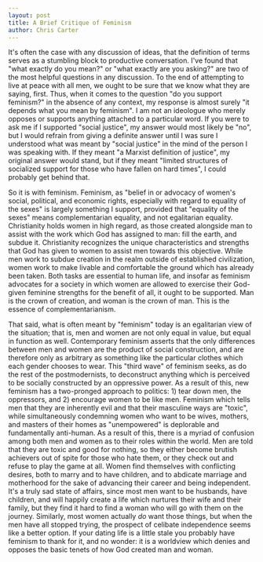 ```yaml
---
layout: post
title: A Brief Critique of Feminism
author: Chris Carter
---
```


It's often the case with any discussion of ideas, that the definition of terms serves as a stumbling block to productive conversation. I've found that "what exactly do you mean?" or "what exactly are you asking?" are two of the most helpful questions in any discussion. To the end of attempting to live at peace with all men, we ought to be sure that we know what they are saying, first. Thus, when it comes to the question "do you support feminism?" in the absence of any context, my response is almost surely "it depends what you mean by feminism". I am not an ideologue who merely opposes or supports anything attached to a particular word. If you were to ask me if I supported "social justice", my answer would most likely be "no", but I would refrain from giving a definite answer until I was sure I understood what was meant by "social justice" in the mind of the person I was speaking with. If they meant "a Marxist definition of justice", my original answer would stand, but if they meant "limited structures of socialized support for those who have fallen on hard times", I could probably get behind that.

So it is with feminism. Feminism, as "belief in or advocacy of women's social, political, and economic rights, especially with regard to equality of the sexes" is largely something I support, provided that "equality of the sexes" means complementarian equality, and not egalitarian equality. Christianity holds women in high regard, as those created alongside man to assist with the work which God has assigned to man: fill the earth, and subdue it. Christianity recognizes the unique characteristics and strengths that God has given to women to assist men towards this objective. While men work to subdue creation in the realm outside of established civilization, women work to make livable and comfortable the ground which has already been taken. Both tasks are essential to human life, and insofar as feminism advocates for a society in which women are allowed to exercise their God-given feminine strengths for the benefit of all, it ought to be supported. Man is the crown of creation, and woman is the crown of man. This is the essence of complementarianism.

That said, what is often meant by "feminism" today is an egalitarian view of the situation; that is, men and women are not only equal in value, but equal in function as well. Contemporary feminism asserts that the only differences between men and women are the product of social construction, and are therefore only as arbitrary as something like the particular clothes which each gender chooses to wear. This "third wave" of feminism seeks, as do the rest of the postmodernists, to deconstruct anything which is perceived to be socially constructed by an oppressive power. As a result of this, new feminism has a two-pronged approach to politics: 1) tear down men, the oppressors, and 2) encourage women to be like men. Feminism which tells men that they are inherently evil and that their masculine ways are "toxic", while simultaneously condemning women who want to be wives, mothers, and masters of their homes as "unempowered" is deplorable and fundamentally anti-human. As a result of this, there is a myriad of confusion among both men and women as to their roles within the world. Men are told that they are toxic and good for nothing, so they either become brutish achievers out of spite for those who hate them, or they check out and refuse to play the game at all. Women find themselves with conflicting desires, both to marry and to have children, and to abdicate marriage and motherhood for the sake of advancing their career and being independent. It's a truly sad state of affairs, since most men want to be husbands, have children, and will happily create a life which nurtures their wife and their family, but they find it hard to find a woman who will go with them on the journey. Similarly, most women actually _do_ want those things, but when the men have all stopped trying, the prospect of celibate independence seems like a better option. If your dating life is a little stale you probably have feminism to thank for it, and no wonder: it is a worldview which denies and opposes the basic tenets of how God created man and woman. 
